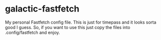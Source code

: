 # galactic-fastfetch
My personal Fastfetch config file.
This is just for timepass and it looks sorta good I guess. So, if you want to use this just copy the files into .config/fastfetch and enjoy.
